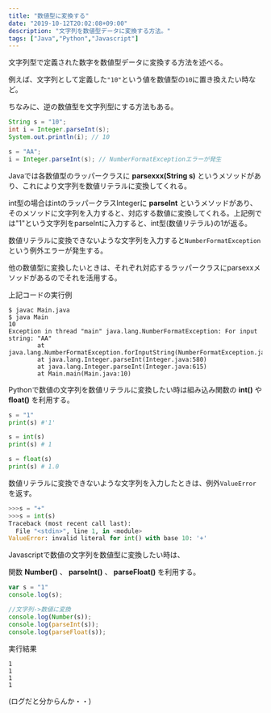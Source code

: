 ```yaml
---
title: "数値型に変換する"
date: "2019-10-12T20:02:08+09:00"
description: "文字列を数値型データに変換する方法。"
tags: ["Java","Python","Javascript"]
---
```


文字列型で定義された数字を数値型データに変換する方法を述べる。  

例えば、文字列として定義した`"10"`という値を数値型の`10`に置き換えたい時など。

ちなみに、逆の数値型を文字列型にする方法もある。

<div class="note_content_by_programming_language" id="note_content_Java">

```java
String s = "10";
int i = Integer.parseInt(s);
System.out.println(i); // 10

s = "AA";
i = Integer.parseInt(s); // NumberFormatExceptionエラーが発生
```

Javaでは各数値型のラッパークラスに **parsexxx(String s)** というメソッドがあり、これにより文字列を数値リテラルに変換してくれる。   

int型の場合はintのラッパークラスIntegerに **parseInt** というメソッドがあり、そのメソッドに文字列を入力すると、対応する数値に変換してくれる。上記例では"1"という文字列をparseIntに入力すると、int型(数値リテラル)の1が返る。  

数値リテラルに変換できないような文字列を入力すると```NumberFormatException```という例外エラーが発生する。

他の数値型に変換したいときは、それぞれ対応するラッパークラスにparsexxメソッドがあるのでそれを活用する。


上記コードの実行例

```
$ javac Main.java 
$ java Main
10
Exception in thread "main" java.lang.NumberFormatException: For input string: "AA"
        at java.lang.NumberFormatException.forInputString(NumberFormatException.java:65)
        at java.lang.Integer.parseInt(Integer.java:580)
        at java.lang.Integer.parseInt(Integer.java:615)
        at Main.main(Main.java:10)
```

</div>
<div class="note_content_by_programming_language" id="note_content_Python">

Pythonで数値の文字列を数値リテラルに変換したい時は組み込み関数の **int()** や **float()** を利用する。

```python
s = "1"
print(s) #'1'

s = int(s)
print(s) # 1

s = float(s)
print(s) # 1.0
```

数値リテラルに変換できないような文字列を入力したときは、例外```ValueError```を返す。
```python
>>>s = "+"
>>>s = int(s)
Traceback (most recent call last):
  File "<stdin>", line 1, in <module>
ValueError: invalid literal for int() with base 10: '+'
```

</div>
<div class="note_content_by_programming_language" id="note_content_Javascript">

Javascriptで数値の文字列を数値型に変換したい時は、

関数 **Number()** 、 **parseInt()** 、 **parseFloat()** を利用する。

```javascript
var s = "1"
console.log(s); 

//文字列->数値に変換
console.log(Number(s));
console.log(parseInt(s));
console.log(parseFloat(s));
```

実行結果

```
1
1
1
1
```

(ログだと分からんか・・)

</div>

